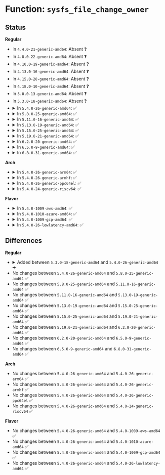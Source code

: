 # Function: <code>sysfs_file_change_owner</code>

## Status
<b>Regular</b>
<ul>
<li>
In <code>4.4.0-21-generic-amd64</code>: Absent ❓
</li>
<li>
In <code>4.8.0-22-generic-amd64</code>: Absent ❓
</li>
<li>
In <code>4.10.0-19-generic-amd64</code>: Absent ❓
</li>
<li>
In <code>4.13.0-16-generic-amd64</code>: Absent ❓
</li>
<li>
In <code>4.15.0-20-generic-amd64</code>: Absent ❓
</li>
<li>
In <code>4.18.0-10-generic-amd64</code>: Absent ❓
</li>
<li>
In <code>5.0.0-13-generic-amd64</code>: Absent ❓
</li>
<li>
In <code>5.3.0-18-generic-amd64</code>: Absent ❓
</li>
<li>
<details>
<summary>In <code>5.4.0-26-generic-amd64</code>: ✅</summary>

```c
int sysfs_file_change_owner(struct kobject * kobj, const char * name, kuid_t kuid, kgid_t kgid)
```

```json
{
  "name": "sysfs_file_change_owner",
  "collision_type": "Unique Global",
  "inline_type": "No",
  "funcs": [
    {
      "addr": 18446744071582542416,
      "name": "sysfs_file_change_owner",
      "external": true,
      "loc": "fs/sysfs/file.c:626",
      "file": "fs/sysfs/file.c",
      "inline": "seen, unknown",
      "caller_inline": [],
      "caller_func": [
        "fs/sysfs/file.c:sysfs_change_owner",
        "drivers/base/core.c:device_change_owner",
        "drivers/base/core.c:device_change_owner"
      ]
    }
  ],
  "symbols": [
    {
      "addr": 18446744071582542416,
      "name": "sysfs_file_change_owner",
      "section": ".text",
      "bind": "STB_GLOBAL",
      "size": 103
    }
  ]
}
```
</details>
</li>
<li>
<details>
<summary>In <code>5.8.0-25-generic-amd64</code>: ✅</summary>

```c
int sysfs_file_change_owner(struct kobject * kobj, const char * name, kuid_t kuid, kgid_t kgid)
```

```json
{
  "name": "sysfs_file_change_owner",
  "collision_type": "Unique Global",
  "inline_type": "No",
  "funcs": [
    {
      "addr": 18446744071582849296,
      "name": "sysfs_file_change_owner",
      "external": true,
      "loc": "fs/sysfs/file.c:627",
      "file": "fs/sysfs/file.c",
      "inline": "seen, unknown",
      "caller_inline": [],
      "caller_func": [
        "fs/sysfs/file.c:sysfs_change_owner",
        "drivers/base/core.c:device_change_owner",
        "drivers/base/core.c:device_change_owner"
      ]
    }
  ],
  "symbols": [
    {
      "addr": 18446744071582849296,
      "name": "sysfs_file_change_owner",
      "section": ".text",
      "bind": "STB_GLOBAL",
      "size": 169
    }
  ]
}
```
</details>
</li>
<li>
<details>
<summary>In <code>5.11.0-16-generic-amd64</code>: ✅</summary>

```c
int sysfs_file_change_owner(struct kobject * kobj, const char * name, kuid_t kuid, kgid_t kgid)
```

```json
{
  "name": "sysfs_file_change_owner",
  "collision_type": "Unique Global",
  "inline_type": "No",
  "funcs": [
    {
      "addr": 18446744071582922352,
      "name": "sysfs_file_change_owner",
      "external": true,
      "loc": "fs/sysfs/file.c:628",
      "file": "fs/sysfs/file.c",
      "inline": "seen, unknown",
      "caller_inline": [],
      "caller_func": [
        "fs/sysfs/file.c:sysfs_change_owner",
        "drivers/base/core.c:device_change_owner",
        "drivers/base/core.c:device_change_owner"
      ]
    }
  ],
  "symbols": [
    {
      "addr": 18446744071582922352,
      "name": "sysfs_file_change_owner",
      "section": ".text",
      "bind": "STB_GLOBAL",
      "size": 169
    }
  ]
}
```
</details>
</li>
<li>
<details>
<summary>In <code>5.13.0-19-generic-amd64</code>: ✅</summary>

```c
int sysfs_file_change_owner(struct kobject * kobj, const char * name, kuid_t kuid, kgid_t kgid)
```

```json
{
  "name": "sysfs_file_change_owner",
  "collision_type": "Unique Global",
  "inline_type": "No",
  "funcs": [
    {
      "addr": 18446744071582950032,
      "name": "sysfs_file_change_owner",
      "external": true,
      "loc": "fs/sysfs/file.c:639",
      "file": "fs/sysfs/file.c",
      "inline": "seen, unknown",
      "caller_inline": [],
      "caller_func": [
        "fs/sysfs/file.c:sysfs_change_owner",
        "drivers/base/core.c:device_change_owner",
        "drivers/base/core.c:device_change_owner"
      ]
    }
  ],
  "symbols": [
    {
      "addr": 18446744071582950032,
      "name": "sysfs_file_change_owner",
      "section": ".text",
      "bind": "STB_GLOBAL",
      "size": 169
    }
  ]
}
```
</details>
</li>
<li>
<details>
<summary>In <code>5.15.0-25-generic-amd64</code>: ✅</summary>

```c
int sysfs_file_change_owner(struct kobject * kobj, const char * name, kuid_t kuid, kgid_t kgid)
```

```json
{
  "name": "sysfs_file_change_owner",
  "collision_type": "Unique Global",
  "inline_type": "No",
  "funcs": [
    {
      "addr": 18446744071583285264,
      "name": "sysfs_file_change_owner",
      "external": true,
      "loc": "fs/sysfs/file.c:639",
      "file": "fs/sysfs/file.c",
      "inline": "seen, unknown",
      "caller_inline": [],
      "caller_func": [
        "fs/sysfs/file.c:sysfs_change_owner",
        "drivers/base/core.c:device_change_owner",
        "drivers/base/core.c:device_change_owner"
      ]
    }
  ],
  "symbols": [
    {
      "addr": 18446744071583285264,
      "name": "sysfs_file_change_owner",
      "section": ".text",
      "bind": "STB_GLOBAL",
      "size": 169
    }
  ]
}
```
</details>
</li>
<li>
<details>
<summary>In <code>5.19.0-21-generic-amd64</code>: ✅</summary>

```c
int sysfs_file_change_owner(struct kobject * kobj, const char * name, kuid_t kuid, kgid_t kgid)
```

```json
{
  "name": "sysfs_file_change_owner",
  "collision_type": "Unique Global",
  "inline_type": "No",
  "funcs": [
    {
      "addr": 18446744071583790304,
      "name": "sysfs_file_change_owner",
      "external": true,
      "loc": "fs/sysfs/file.c:649",
      "file": "fs/sysfs/file.c",
      "inline": "seen, unknown",
      "caller_inline": [],
      "caller_func": [
        "drivers/base/core.c:device_change_owner",
        "drivers/base/core.c:device_change_owner"
      ]
    }
  ],
  "symbols": [
    {
      "addr": 18446744071583790304,
      "name": "sysfs_file_change_owner",
      "section": ".text",
      "bind": "STB_GLOBAL",
      "size": 208
    }
  ]
}
```
</details>
</li>
<li>
<details>
<summary>In <code>6.2.0-20-generic-amd64</code>: ✅</summary>

```c
int sysfs_file_change_owner(struct kobject * kobj, const char * name, kuid_t kuid, kgid_t kgid)
```

```json
{
  "name": "sysfs_file_change_owner",
  "collision_type": "Unique Global",
  "inline_type": "No",
  "funcs": [
    {
      "addr": 18446744071584409888,
      "name": "sysfs_file_change_owner",
      "external": true,
      "loc": "fs/sysfs/file.c:649",
      "file": "fs/sysfs/file.c",
      "inline": "seen, unknown",
      "caller_inline": [],
      "caller_func": [
        "drivers/base/core.c:device_change_owner",
        "drivers/base/core.c:device_change_owner"
      ]
    }
  ],
  "symbols": [
    {
      "addr": 18446744071584409888,
      "name": "sysfs_file_change_owner",
      "section": ".text",
      "bind": "STB_GLOBAL",
      "size": 208
    }
  ]
}
```
</details>
</li>
<li>
<details>
<summary>In <code>6.5.0-9-generic-amd64</code>: ✅</summary>

```c
int sysfs_file_change_owner(struct kobject * kobj, const char * name, kuid_t kuid, kgid_t kgid)
```

```json
{
  "name": "sysfs_file_change_owner",
  "collision_type": "Unique Global",
  "inline_type": "No",
  "funcs": [
    {
      "addr": 18446744071584638448,
      "name": "sysfs_file_change_owner",
      "external": true,
      "loc": "fs/sysfs/file.c:649",
      "file": "fs/sysfs/file.c",
      "inline": "seen, unknown",
      "caller_inline": [],
      "caller_func": [
        "drivers/base/core.c:device_change_owner",
        "drivers/base/core.c:device_change_owner"
      ]
    }
  ],
  "symbols": [
    {
      "addr": 18446744071584638448,
      "name": "sysfs_file_change_owner",
      "section": ".text",
      "bind": "STB_GLOBAL",
      "size": 208
    }
  ]
}
```
</details>
</li>
<li>
<details>
<summary>In <code>6.8.0-31-generic-amd64</code>: ✅</summary>

```c
int sysfs_file_change_owner(struct kobject * kobj, const char * name, kuid_t kuid, kgid_t kgid)
```

```json
{
  "name": "sysfs_file_change_owner",
  "collision_type": "Unique Global",
  "inline_type": "No",
  "funcs": [
    {
      "addr": 18446744071584870736,
      "name": "sysfs_file_change_owner",
      "external": true,
      "loc": "fs/sysfs/file.c:662",
      "file": "fs/sysfs/file.c",
      "inline": "seen, unknown",
      "caller_inline": [],
      "caller_func": [
        "drivers/base/core.c:device_change_owner",
        "drivers/base/core.c:device_change_owner"
      ]
    }
  ],
  "symbols": [
    {
      "addr": 18446744071584870736,
      "name": "sysfs_file_change_owner",
      "section": ".text",
      "bind": "STB_GLOBAL",
      "size": 208
    }
  ]
}
```
</details>
</li>
</ul>
<b>Arch</b>
<ul>
<li>
<details>
<summary>In <code>5.4.0-26-generic-arm64</code>: ✅</summary>

```c
int sysfs_file_change_owner(struct kobject * kobj, const char * name, kuid_t kuid, kgid_t kgid)
```

```json
{
  "name": "sysfs_file_change_owner",
  "collision_type": "Unique Global",
  "inline_type": "No",
  "funcs": [
    {
      "addr": 18446603336494179920,
      "name": "sysfs_file_change_owner",
      "external": true,
      "loc": "fs/sysfs/file.c:626",
      "file": "fs/sysfs/file.c",
      "inline": "seen, unknown",
      "caller_inline": [],
      "caller_func": [
        "fs/sysfs/file.c:sysfs_change_owner",
        "drivers/base/core.c:device_change_owner",
        "drivers/base/core.c:device_change_owner"
      ]
    }
  ],
  "symbols": [
    {
      "addr": 18446603336494179920,
      "name": "sysfs_file_change_owner",
      "section": ".text",
      "bind": "STB_GLOBAL",
      "size": 136
    }
  ]
}
```
</details>
</li>
<li>
<details>
<summary>In <code>5.4.0-26-generic-armhf</code>: ✅</summary>

```c
int sysfs_file_change_owner(struct kobject * kobj, const char * name, kuid_t kuid, kgid_t kgid)
```

```json
{
  "name": "sysfs_file_change_owner",
  "collision_type": "Unique Global",
  "inline_type": "No",
  "funcs": [
    {
      "addr": 3227617024,
      "name": "sysfs_file_change_owner",
      "external": true,
      "loc": "fs/sysfs/file.c:626",
      "file": "fs/sysfs/file.c",
      "inline": "seen, unknown",
      "caller_inline": [],
      "caller_func": [
        "fs/sysfs/file.c:sysfs_change_owner",
        "drivers/base/core.c:device_change_owner",
        "drivers/base/core.c:device_change_owner"
      ]
    }
  ],
  "symbols": [
    {
      "addr": 3227617024,
      "name": "sysfs_file_change_owner",
      "section": ".text",
      "bind": "STB_GLOBAL",
      "size": 120
    }
  ]
}
```
</details>
</li>
<li>
<details>
<summary>In <code>5.4.0-26-generic-ppc64el</code>: ✅</summary>

```c
int sysfs_file_change_owner(struct kobject * kobj, const char * name, kuid_t kuid, kgid_t kgid)
```

```json
{
  "name": "sysfs_file_change_owner",
  "collision_type": "Unique Global",
  "inline_type": "No",
  "funcs": [
    {
      "addr": 13835058055287866608,
      "name": "sysfs_file_change_owner",
      "external": true,
      "loc": "fs/sysfs/file.c:626",
      "file": "fs/sysfs/file.c",
      "inline": "seen, unknown",
      "caller_inline": [],
      "caller_func": [
        "fs/sysfs/file.c:sysfs_change_owner",
        "drivers/base/core.c:device_change_owner",
        "drivers/base/core.c:device_change_owner"
      ]
    }
  ],
  "symbols": [
    {
      "addr": 13835058055287866608,
      "name": "sysfs_file_change_owner",
      "section": ".text",
      "bind": "STB_GLOBAL",
      "size": 192
    }
  ]
}
```
</details>
</li>
<li>
<details>
<summary>In <code>5.4.0-24-generic-riscv64</code>: ✅</summary>

```c
int sysfs_file_change_owner(struct kobject * kobj, const char * name, kuid_t kuid, kgid_t kgid)
```

```json
{
  "name": "sysfs_file_change_owner",
  "collision_type": "Unique Global",
  "inline_type": "No",
  "funcs": [
    {
      "addr": 18446743936273645080,
      "name": "sysfs_file_change_owner",
      "external": true,
      "loc": "fs/sysfs/file.c:626",
      "file": "fs/sysfs/file.c",
      "inline": "seen, unknown",
      "caller_inline": [],
      "caller_func": [
        "fs/sysfs/file.c:sysfs_change_owner",
        "drivers/base/core.c:device_change_owner",
        "drivers/base/core.c:device_change_owner"
      ]
    }
  ],
  "symbols": [
    {
      "addr": 18446743936273645080,
      "name": "sysfs_file_change_owner",
      "section": ".text",
      "bind": "STB_GLOBAL",
      "size": 116
    }
  ]
}
```
</details>
</li>
</ul>
<b>Flavor</b>
<ul>
<li>
<details>
<summary>In <code>5.4.0-1009-aws-amd64</code>: ✅</summary>

```c
int sysfs_file_change_owner(struct kobject * kobj, const char * name, kuid_t kuid, kgid_t kgid)
```

```json
{
  "name": "sysfs_file_change_owner",
  "collision_type": "Unique Global",
  "inline_type": "No",
  "funcs": [
    {
      "addr": 18446744071582511152,
      "name": "sysfs_file_change_owner",
      "external": true,
      "loc": "fs/sysfs/file.c:626",
      "file": "fs/sysfs/file.c",
      "inline": "seen, unknown",
      "caller_inline": [],
      "caller_func": [
        "fs/sysfs/file.c:sysfs_change_owner",
        "drivers/base/core.c:device_change_owner",
        "drivers/base/core.c:device_change_owner"
      ]
    }
  ],
  "symbols": [
    {
      "addr": 18446744071582511152,
      "name": "sysfs_file_change_owner",
      "section": ".text",
      "bind": "STB_GLOBAL",
      "size": 103
    }
  ]
}
```
</details>
</li>
<li>
<details>
<summary>In <code>5.4.0-1010-azure-amd64</code>: ✅</summary>

```c
int sysfs_file_change_owner(struct kobject * kobj, const char * name, kuid_t kuid, kgid_t kgid)
```

```json
{
  "name": "sysfs_file_change_owner",
  "collision_type": "Unique Global",
  "inline_type": "No",
  "funcs": [
    {
      "addr": 18446744071582448320,
      "name": "sysfs_file_change_owner",
      "external": true,
      "loc": "fs/sysfs/file.c:626",
      "file": "fs/sysfs/file.c",
      "inline": "seen, unknown",
      "caller_inline": [],
      "caller_func": [
        "fs/sysfs/file.c:sysfs_change_owner",
        "drivers/base/core.c:device_change_owner",
        "drivers/base/core.c:device_change_owner"
      ]
    }
  ],
  "symbols": [
    {
      "addr": 18446744071582448320,
      "name": "sysfs_file_change_owner",
      "section": ".text",
      "bind": "STB_GLOBAL",
      "size": 103
    }
  ]
}
```
</details>
</li>
<li>
<details>
<summary>In <code>5.4.0-1009-gcp-amd64</code>: ✅</summary>

```c
int sysfs_file_change_owner(struct kobject * kobj, const char * name, kuid_t kuid, kgid_t kgid)
```

```json
{
  "name": "sysfs_file_change_owner",
  "collision_type": "Unique Global",
  "inline_type": "No",
  "funcs": [
    {
      "addr": 18446744071582501632,
      "name": "sysfs_file_change_owner",
      "external": true,
      "loc": "fs/sysfs/file.c:626",
      "file": "fs/sysfs/file.c",
      "inline": "seen, unknown",
      "caller_inline": [],
      "caller_func": [
        "fs/sysfs/file.c:sysfs_change_owner",
        "drivers/base/core.c:device_change_owner",
        "drivers/base/core.c:device_change_owner"
      ]
    }
  ],
  "symbols": [
    {
      "addr": 18446744071582501632,
      "name": "sysfs_file_change_owner",
      "section": ".text",
      "bind": "STB_GLOBAL",
      "size": 103
    }
  ]
}
```
</details>
</li>
<li>
<details>
<summary>In <code>5.4.0-26-lowlatency-amd64</code>: ✅</summary>

```c
int sysfs_file_change_owner(struct kobject * kobj, const char * name, kuid_t kuid, kgid_t kgid)
```

```json
{
  "name": "sysfs_file_change_owner",
  "collision_type": "Unique Global",
  "inline_type": "No",
  "funcs": [
    {
      "addr": 18446744071582582240,
      "name": "sysfs_file_change_owner",
      "external": true,
      "loc": "fs/sysfs/file.c:626",
      "file": "fs/sysfs/file.c",
      "inline": "seen, unknown",
      "caller_inline": [],
      "caller_func": [
        "fs/sysfs/file.c:sysfs_change_owner",
        "drivers/base/core.c:device_change_owner",
        "drivers/base/core.c:device_change_owner"
      ]
    }
  ],
  "symbols": [
    {
      "addr": 18446744071582582240,
      "name": "sysfs_file_change_owner",
      "section": ".text",
      "bind": "STB_GLOBAL",
      "size": 103
    }
  ]
}
```
</details>
</li>
</ul>

## Differences
<b>Regular</b>
<ul>
<li>
<details>
<summary>Added between <code>5.3.0-18-generic-amd64</code> and <code>5.4.0-26-generic-amd64</code> ➕</summary>

```c
int sysfs_file_change_owner(struct kobject * kobj, const char * name, kuid_t kuid, kgid_t kgid)
```
</details>
</li>
<li>
No changes between <code>5.4.0-26-generic-amd64</code> and <code>5.8.0-25-generic-amd64</code> ✅
</li>
<li>
No changes between <code>5.8.0-25-generic-amd64</code> and <code>5.11.0-16-generic-amd64</code> ✅
</li>
<li>
No changes between <code>5.11.0-16-generic-amd64</code> and <code>5.13.0-19-generic-amd64</code> ✅
</li>
<li>
No changes between <code>5.13.0-19-generic-amd64</code> and <code>5.15.0-25-generic-amd64</code> ✅
</li>
<li>
No changes between <code>5.15.0-25-generic-amd64</code> and <code>5.19.0-21-generic-amd64</code> ✅
</li>
<li>
No changes between <code>5.19.0-21-generic-amd64</code> and <code>6.2.0-20-generic-amd64</code> ✅
</li>
<li>
No changes between <code>6.2.0-20-generic-amd64</code> and <code>6.5.0-9-generic-amd64</code> ✅
</li>
<li>
No changes between <code>6.5.0-9-generic-amd64</code> and <code>6.8.0-31-generic-amd64</code> ✅
</li>
</ul>
<b>Arch</b>
<ul>
<li>
No changes between <code>5.4.0-26-generic-amd64</code> and <code>5.4.0-26-generic-arm64</code> ✅
</li>
<li>
No changes between <code>5.4.0-26-generic-amd64</code> and <code>5.4.0-26-generic-armhf</code> ✅
</li>
<li>
No changes between <code>5.4.0-26-generic-amd64</code> and <code>5.4.0-26-generic-ppc64el</code> ✅
</li>
<li>
No changes between <code>5.4.0-26-generic-amd64</code> and <code>5.4.0-24-generic-riscv64</code> ✅
</li>
</ul>
<b>Flavor</b>
<ul>
<li>
No changes between <code>5.4.0-26-generic-amd64</code> and <code>5.4.0-1009-aws-amd64</code> ✅
</li>
<li>
No changes between <code>5.4.0-26-generic-amd64</code> and <code>5.4.0-1010-azure-amd64</code> ✅
</li>
<li>
No changes between <code>5.4.0-26-generic-amd64</code> and <code>5.4.0-1009-gcp-amd64</code> ✅
</li>
<li>
No changes between <code>5.4.0-26-generic-amd64</code> and <code>5.4.0-26-lowlatency-amd64</code> ✅
</li>
</ul>
